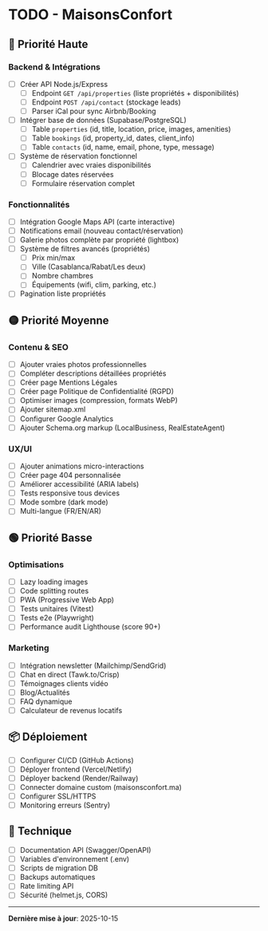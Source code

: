 # TODO - MaisonsConfort

## 🔴 Priorité Haute

### Backend & Intégrations
- [ ] Créer API Node.js/Express
  - [ ] Endpoint `GET /api/properties` (liste propriétés + disponibilités)
  - [ ] Endpoint `POST /api/contact` (stockage leads)
  - [ ] Parser iCal pour sync Airbnb/Booking
- [ ] Intégrer base de données (Supabase/PostgreSQL)
  - [ ] Table `properties` (id, title, location, price, images, amenities)
  - [ ] Table `bookings` (id, property_id, dates, client_info)
  - [ ] Table `contacts` (id, name, email, phone, type, message)
- [ ] Système de réservation fonctionnel
  - [ ] Calendrier avec vraies disponibilités
  - [ ] Blocage dates réservées
  - [ ] Formulaire réservation complet

### Fonctionnalités
- [ ] Intégration Google Maps API (carte interactive)
- [ ] Notifications email (nouveau contact/réservation)
- [ ] Galerie photos complète par propriété (lightbox)
- [ ] Système de filtres avancés (propriétés)
  - [ ] Prix min/max
  - [ ] Ville (Casablanca/Rabat/Les deux)
  - [ ] Nombre chambres
  - [ ] Équipements (wifi, clim, parking, etc.)
- [ ] Pagination liste propriétés

## 🟡 Priorité Moyenne

### Contenu & SEO
- [ ] Ajouter vraies photos professionnelles
- [ ] Compléter descriptions détaillées propriétés
- [ ] Créer page Mentions Légales
- [ ] Créer page Politique de Confidentialité (RGPD)
- [ ] Optimiser images (compression, formats WebP)
- [ ] Ajouter sitemap.xml
- [ ] Configurer Google Analytics
- [ ] Ajouter Schema.org markup (LocalBusiness, RealEstateAgent)

### UX/UI
- [ ] Ajouter animations micro-interactions
- [ ] Créer page 404 personnalisée
- [ ] Améliorer accessibilité (ARIA labels)
- [ ] Tests responsive tous devices
- [ ] Mode sombre (dark mode)
- [ ] Multi-langue (FR/EN/AR)

## 🟢 Priorité Basse

### Optimisations
- [ ] Lazy loading images
- [ ] Code splitting routes
- [ ] PWA (Progressive Web App)
- [ ] Tests unitaires (Vitest)
- [ ] Tests e2e (Playwright)
- [ ] Performance audit Lighthouse (score 90+)

### Marketing
- [ ] Intégration newsletter (Mailchimp/SendGrid)
- [ ] Chat en direct (Tawk.to/Crisp)
- [ ] Témoignages clients vidéo
- [ ] Blog/Actualités
- [ ] FAQ dynamique
- [ ] Calculateur de revenus locatifs

## 📦 Déploiement

- [ ] Configurer CI/CD (GitHub Actions)
- [ ] Déployer frontend (Vercel/Netlify)
- [ ] Déployer backend (Render/Railway)
- [ ] Connecter domaine custom (maisonsconfort.ma)
- [ ] Configurer SSL/HTTPS
- [ ] Monitoring erreurs (Sentry)

## 🔧 Technique

- [ ] Documentation API (Swagger/OpenAPI)
- [ ] Variables d'environnement (.env)
- [ ] Scripts de migration DB
- [ ] Backups automatiques
- [ ] Rate limiting API
- [ ] Sécurité (helmet.js, CORS)

---

**Dernière mise à jour**: 2025-10-15
